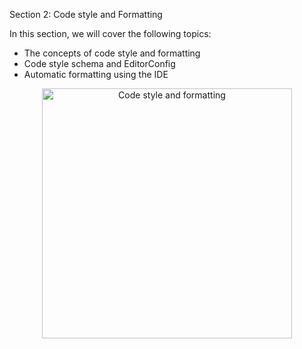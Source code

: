 Section 2: Code style and Formatting

In this section, we will cover the following topics:
- The concepts of code style and formatting
- Code style schema and EditorConfig
- Automatic formatting using the IDE

<p align="center">
    <img src="../../../util/src/main/resources/images/CodeStyleAndFormatting/Introduction/code_style_and_formatting_intro.png" alt="Code style and formatting" width="400"/>
</p>